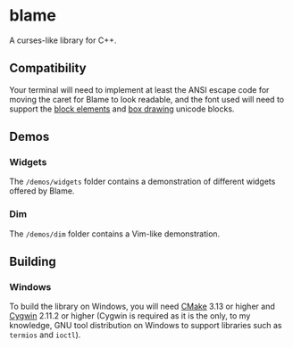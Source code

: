 # blame
A curses-like library for C++.

## Compatibility
Your terminal will need to implement at least the ANSI escape code for moving the caret for Blame to look readable, and the font used will need to support the [block elements](https://en.wikipedia.org/wiki/Block_Elements) and [box drawing](https://en.wikipedia.org/wiki/Box_Drawing) unicode blocks.

## Demos
### Widgets
The `/demos/widgets` folder contains a demonstration of different widgets offered by Blame.
### Dim
The `/demos/dim` folder contains a Vim-like demonstration.

## Building
### Windows
To build the library on Windows, you will need [CMake](https://cmake.org/) 3.13 or higher and [Cygwin](https://www.cygwin.com/) 2.11.2 or higher (Cygwin is required as it is the only, to my knowledge, GNU tool distribution on Windows to support libraries such as `termios` and `ioctl`).